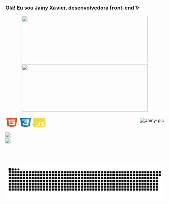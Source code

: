 ### Olá! Eu sou Jainy Xavier, desenvolvedora front-end ✨

<div align="center">
    <a href="https://github.com/jainyxavier">
    <img height="150em" width="400px" src="https://github-readme-stats.vercel.app/api?username=jainyxavier&show_icons=true&theme=dracula&include_all_commits=true&count_private=true"/>
    <img height="150em" width="400px" src="https://github-readme-stats.vercel.app/api/top-langs/?username=jainyxavier&layout=compact&langs_count=7&theme=dracula"/>
</div>
  
<div style="display: inline_block"  ><br>
    <img align="center" alt="jainy-HTML" height="30" width="40" src="https://raw.githubusercontent.com/devicons/devicon/master/icons/html5/html5-original.svg">
    <img align="center" alt="jainy-CSS" height="30" width="40" src="https://raw.githubusercontent.com/devicons/devicon/master/icons/css3/css3-original.svg">
    <img align="center" alt="jainy-Js" height="30" width="40" src="https://raw.githubusercontent.com/devicons/devicon/master/icons/javascript/javascript-plain.svg">
    <img align="right" alt="Jainy-pic" height="150"    
    src="https://cdn.discordapp.com/attachments/841753029137137716/957807801399406633/jainyprofile.png">
</div>
  
<br>
  
<div>
    <a href="https://www.linkedin.com/in/jainy-xavier-0288a3215/" target="_blank"><img width="125px" src="https://img.shields.io/badge/-LinkedIn-%230077B5?style=for-the-badge&logo=linkedin&logoColor=white" target="_blank"></a><br>
  <a href="https://www.instagram.com/jainy.xavier/" target="_blank"><img width="125px" src="https://img.shields.io/badge/-Instagram-%23E4405F?style=for-the-badge&logo=instagram&logoColor=white" target="_blank"></a>
</div>
  
![Snake animation](https://github.com/jainyxavier/jainyxavier/blob/output/github-contribution-grid-snake.svg)


